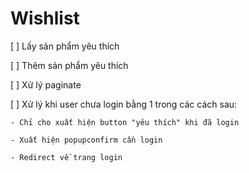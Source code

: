 # Wishlist

[ ] Lấy sản phẩm yêu thích

[ ] Thêm sản phẩm yêu thích

[ ] Xử lý paginate

[ ] Xử lý khi user chưa login bằng 1 trong các cách sau:

    - Chỉ cho xuất hiện button "yêu thích" khi đã login

    - Xuất hiện popupconfirm cần login

    - Redirect về trang login

